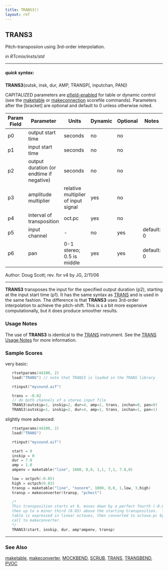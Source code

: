 ```yaml
---
title: TRANS3()
layout: ref
---
```


## TRANS3

Pitch-transposiion using 3rd-order interpolation.

*in RTcmix/insts/std*  
  

-----

##### quick syntax:

**TRANS3**(outsk, insk, dur, AMP, TRANSP\[, inputchan, PAN\])

CAPITALIZED parameters are [pfield-enabled](pfield-enabled.html) for
table or dynamic control (see the
[maketable](../scorefile/maketable.html) or
[makeconnection](../scorefile/makeconnection.html) scorefile
commands). Parameters after the \[bracket\] are optional and default to
0 unless otherwise noted.


Param Field	| Parameter | Units | Dynamic | Optional | Notes
----------- | --------- | ----- | -------- | --------- | ---------
p0 | output start time | seconds | no | no | 
p1 | input start time | seconds | no | no | 
p2 | output duration (or endtime if negative) | seconds | no | no | 
p3 | amplitude multiplier | relative multiplier of input signal | yes | no | 
p4 | interval of transposition | oct.pc | yes | no | 
p5 | input channel |  -  | no | yes | default: 0 | 
p6 | pan | 0-1 stereo; 0.5 is middle | yes | yes | default: 0 | 

   Author: Doug Scott; rev. for v4 by JG, 2/11/06

  

-----

  
**TRANS3** transposes the input for the specified output duration (p2),
starting at the input start time (p1). It has the same syntax as
[TRANS](TRANS.html) and is used in the same fashion. The difference is
that **TRANS3** uses 3rd-order interpolation to achieve the pitch-shift.
This is s a bit more expensive computationally, but it does produce
smoother results.

### Usage Notes

The use of **TRANS3** is identical to the [TRANS](TRANS.html)
instrument. See the [TRANS Usage Notes](TRANS.html#usage_notes) for more
information.

### Sample Scores

very basic:

```cpp
   rtsetparams(44100, 2)
   load("TRANS") // note that TRANS3 is loaded in the TRANS library

   rtinput("mysound.aif")

   trans = -0.02
   // do both channels of a stereo input file
   TRANS3(outskip=1, inskip=2, dur=4, amp=1, trans, inchan=0, pan=0)
   TRANS3(outskip=1, inskip=2, dur=4, amp=1, trans, inchan=1, pan=1)
```

  
  
slightly more advanced:

```cpp
   rtsetparams(44100, 2)
   load("TRANS")

   rtinput("mysound.aif")

   start = 0
   inskip = 0
   dur = 7.8
   amp = 1.0
   ampenv = maketable("line", 1000, 0,0, 1,1, 7,1, 7.8,0)

   low = octpch(-0.05)
   high = octpch(0.03)
   transp = maketable("line", "nonorm", 1000, 0,0, 1,low, 3,high)
   transp = makeconverter(transp, "pchoct")

   /*
   This transposition starts at 0, moves down by a perfect fourth (-0.05),
   then up to a minor third (0.03) above the starting transposition.  The
   table is expressed in linear octaves, then converted to octave.pc by the
   call to makeconverter.
   */
   TRANS3(start, inskip, dur, amp*ampenv, transp)
```

  

-----

### See Also

[maketable](../scorefile/maketable.html),
[makeconverter](../scorefile/makeconverter.html),
[MOCKBEND](MOCKBEND.html), [SCRUB](SCRUB.html), [TRANS](TRANS.html),
[TRANSBEND](TRANSBEND.html), [PVOC](PVOC.html)
